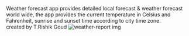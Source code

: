  Weather forecast app provides detailed local forecast & weather forecast world wide, the app provides the current temperature in Celsius and Fahrenheit, sunrise and sunset time according to city time zone.<br>
created by T.Rishik Goud 
![weather-report img](https://github.com/rishikgoud/weather-app/assets/160753840/69e2b389-3479-4336-8bae-06f09902e5d4)
